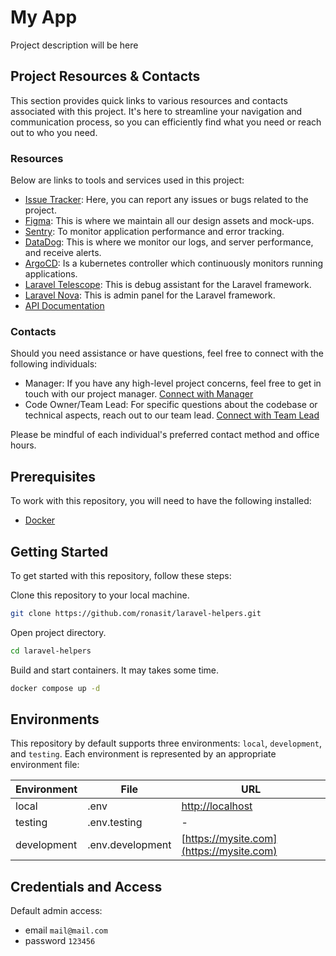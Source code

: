 # My App

Project description will be here

## Project Resources & Contacts

This section provides quick links to various resources and contacts associated
with this project. It's here to streamline your navigation and communication
process, so you can efficiently find what you need or reach out to who you need.

### Resources

Below are links to tools and services used in this project:
- [Issue Tracker](:issue_tracker_link): Here, you can report any issues or bugs related to the project.
- [Figma](:figma_link): This is where we maintain all our design assets and mock-ups.
- [Sentry](:sentry_link): To monitor application performance and error tracking.
- [DataDog](:datadog_link): This is where we monitor our logs, and server performance, and receive alerts.
- [ArgoCD](:argocd_link): Is a kubernetes controller which continuously monitors running applications.
- [Laravel Telescope](:telescope_link): This is debug assistant for the Laravel framework.
- [Laravel Nova](:nova_link): This is admin panel for the Laravel framework.
- [API Documentation](https://mysite.com)

### Contacts

Should you need assistance or have questions, feel free to connect with the following individuals:
- Manager: If you have any high-level project concerns, feel free to get in touch with our project manager. [Connect with Manager](mailto::manager_link)
- Code Owner/Team Lead: For specific questions about the codebase or technical aspects, reach out to our team lead. [Connect with Team Lead](mailto::team_lead_link)

Please be mindful of each individual's preferred contact method and office hours.

## Prerequisites

To work with this repository, you will need to have the following
installed:

- [Docker](https://www.docker.com)

## Getting Started

To get started with this repository, follow these steps:

Clone this repository to your local machine.

```sh
git clone https://github.com/ronasit/laravel-helpers.git
```

Open project directory.

```sh
cd laravel-helpers
```

Build and start containers. It may takes some time.

```sh
docker compose up -d
```

## Environments

This repository by default supports three environments: `local`, `development`,
and `testing`. Each environment is represented by an appropriate environment file:

| Environment | File | URL                                  |
| --- | --- |--------------------------------------|
| local | .env | [http://localhost](http://localhost) |
| testing | .env.testing | -                                    |
| development | .env.development | [https://mysite.com](https://mysite.com)               |

## Credentials and Access

Default admin access:
- email `mail@mail.com`
- password `123456`